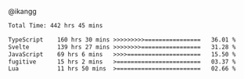 @ikangg
<!--START_SECTION:waka-->

```txt
Total Time: 442 hrs 45 mins

TypeScript    160 hrs 30 mins >>>>>>>>>================   36.01 %
Svelte        139 hrs 27 mins >>>>>>>>=================   31.28 %
JavaScript    69 hrs 6 mins   >>>>=====================   15.50 %
fugitive      15 hrs 2 mins   >========================   03.37 %
Lua           11 hrs 50 mins  >========================   02.66 %
```

<!--END_SECTION:waka-->
